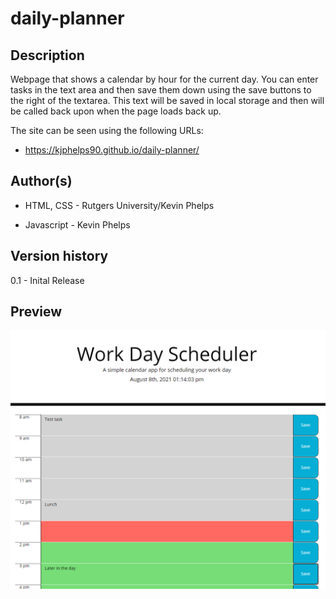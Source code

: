 # daily-planner

Description
------------

Webpage that shows a calendar by hour for the current day. You can enter tasks in the text area and then save them down using the save buttons to the right of the textarea. This text will be saved in local storage and then will be called back upon when the page loads back up.

The site can be seen using the following URLs: 

* https://kjphelps90.github.io/daily-planner/




Author(s)
------------

* HTML, CSS - Rutgers University/Kevin Phelps

* Javascript  - Kevin Phelps


Version history
------------

0.1 - Inital Release

Preview
------------

![ScreenShot](./assets/images/site_image.png)
